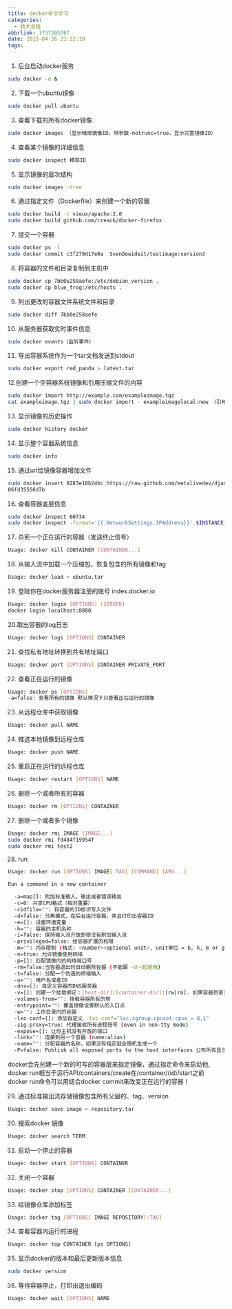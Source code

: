```yaml
---
title: docker命令学习
categories:
  - 技术总结
abbrlink: 1737205767
date: 2015-04-26 21:32:19
tags:
---
```


1. 后台启动docker服务
```bash
sudo docker -d &
```

2. 下载一个ubuntu镜像
```bash
sudo docker pull ubuntu
```

3. 查看下载的所有docker镜像
```bash
sudo docker images （显示精简镜像ID，带参数-notrunc=true，显示完整镜像ID）
```

4. 查看某个镜像的详细信息
```bash
sudo docker inspect 精简ID
```

5. 显示镜像的层次结构
```bash
sudo docker images -tree
```

6. 通过指定文件（Dockerfile）来创建一个新的容器
```bash
sudo docker build -t vieux/apache:2.0
sudo docker build github.com/creack/docker-firefox
```

7. 提交一个容器
```bash
sudo docker ps -l
sudo docker commit c3f279d17e0a  SvenDowideit/testimage:version3
```

8. 将容器的文件和目录复制到主机中
```bash
sudo docker cp 7bb0e258aefe:/etc/debian_version .
sudo docker cp blue_frog:/etc/hosts .
```

9.  列出更改的容器文件系统文件和目录
```bash
sudo docker diff 7bb0e258aefe
```

10. 从服务器获取实时事件信息
```bash
sudo docker events（监听事件）
```

11. 导出容器系统作为一个tar文档发送到stdout
```bash
sudo docker export red_panda > latest.tar
```

12.创建一个空容器系统镜像和引用压缩文件的内容
```bash
sudo docker import http://example.com/exampleimage.tgz
cat exampleimage.tgz | sudo docker import - exampleimagelocal:new （引用本地文件）
```

13. 显示镜像的历史操作
```bash
sudo docker history docker
```

14. 显示整个容器系统信息
```bash
sudo docker info
```

15. 通过url给镜像容器增加文件
```bash
sudo docker insert 8283e18b24bc https://raw.github.com/metalivedev/django/master/postinstall /tmp/postinstall.sh
06fd35556d7b
```

16. 查看容器底层信息
```bash
sudo docker inspect 60734
sudo docker inspect -format='{{.NetworkSettings.IPAddress}}' $INSTANCE_ID（获取一个容器ip地址）
```

17. 杀死一个正在运行的容器（发送终止信号）
```bash
Usage: docker kill CONTAINER [CONTAINER...]
```

18. 从输入流中加载一个压缩包，恢复包含的所有镜像和tag
```bash
Usage: docker load < ubuntu.tar
```

19. 登陆你在docker服务器注册的账号 index.docker.io
```bash
Usage: docker login [OPTIONS] [SERVER]
docker login localhost:8080
```

20.取出容器的log日志
```bash
Usage: docker logs [OPTIONS] CONTAINER
```

21. 查找私有地址转换到共有地址端口
```bash
Usage: docker port [OPTIONS] CONTAINER PRIVATE_PORT
```

22. 查看正在运行的镜像
```bash
Usage: docker ps [OPTIONS]
-a=false: 查看所有的镜像 默认情况下只查看正在运行的镜像
```

23. 从远程仓库中获取镜像
```bash
Usage: docker pull NAME
```

24. 推送本地镜像到远程仓库
```bash
Usage: docker push NAME
```

25. 重启正在运行的远程仓库
```bash
Usage: docker restart [OPTIONS] NAME
```

26. 删除一个或者所有的容器
```bash
Usage: docker rm [OPTIONS] CONTAINER
```

27. 删除一个或者多个镜像
```bash
Usage: docker rmi IMAGE [IMAGE...]
sudo docker rmi fd484f19954f
sudo docker rmi test2
```

28. run

```bash
Usage: docker run [OPTIONS] IMAGE[:TAG] [COMMAND] [ARG...]

Run a command in a new container

  -a=map[]: 附加标准输入、输出或者错误输出
  -c=0: 共享CPU格式（相对重要）
  -cidfile="": 将容器的ID标识写入文件
  -d=false: 分离模式，在后台运行容器，并且打印出容器ID
  -e=[]: 设置环境变量
  -h="": 容器的主机名称
  -i=false: 保持输入流开放即使没有附加输入流
  -privileged=false: 给容器扩展的权限
  -m="": 内存限制 (格式: <number><optional unit>, unit单位 = b, k, m or g)
  -n=true: 允许镜像使用网络
  -p=[]: 匹配镜像内的网络端口号
  -rm=false:当容器退出时自动删除容器 (不能跟 -d一起使用)
  -t=false: 分配一个伪造的终端输入
  -u="": 用户名或者ID
  -dns=[]: 自定义容器的DNS服务器
  -v=[]: 创建一个挂载绑定：[host-dir]:[container-dir]:[rw|ro]. 如果容器目录丢失，docker会创建一个新的卷
  -volumes-from="": 挂载容器所有的卷
  -entrypoint="": 覆盖镜像设置默认的入口点
  -w="": 工作目录内的容器
  -lxc-conf=[]: 添加自定义 -lxc-conf="lxc.cgroup.cpuset.cpus = 0,1"
  -sig-proxy=true: 代理接收所有进程信号 (even in non-tty mode)
  -expose=[]: 让你主机没有开放的端口
  -link="": 连接到另一个容器 (name:alias)
  -name="": 分配容器的名称，如果没有指定就会随机生成一个
  -P=false: Publish all exposed ports to the host interfaces 公布所有显示的端口主机接口
```

docker会先创建一个新的可写的容器层来指定镜像，通过指定命令来启动他, docker run相当于运行API/containers/create在/container/(id)/start之前
docker run命令可以用结合docker commit来改变正在运行的容器！

29. 通过标准输出流存储镜像包含所有父层的、tag、version
```bash
Usage: docker save image > repository.tar
```

30. 搜索docker 镜像
```bash
Usage: docker search TERM
```

31. 启动一个停止的容器
```bash
Usage: docker start [OPTIONS] CONTAINER
```

32. 关闭一个容器
```bash
Usage: docker stop [OPTIONS] CONTAINER [CONTAINER...]
```

33. 给镜像仓库添加标签
```bash
Usage: docker tag [OPTIONS] IMAGE REPOSITORY[:TAG]
```

34. 查看容器内运行的进程
```bash
Usage: docker top CONTAINER [ps OPTIONS]
```

35. 显示docker的版本和最后更新版本信息
```bash
sudo docker version
```

36. 等待容器停止，打印出退出编码
```bash
Usage: docker wait [OPTIONS] NAME
```
